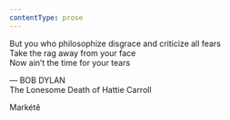 ```yaml
---
contentType: prose
---
```


But you who philosophize disgrace and criticize all fears  
Take the rag away from your face  
Now ain’t the time for your tears

— BOB DYLAN  
The Lonesome Death of Hattie Carroll

Markétě
